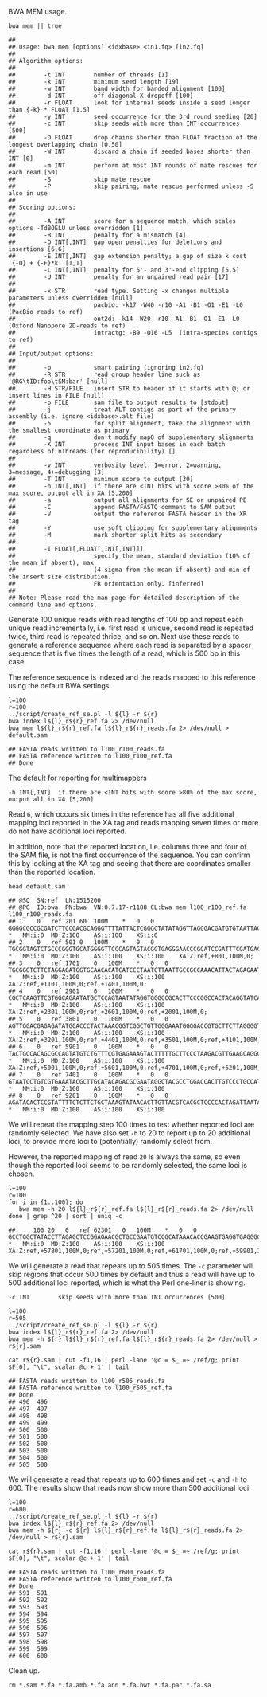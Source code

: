 BWA MEM usage.

    bwa mem || true

    ## 
    ## Usage: bwa mem [options] <idxbase> <in1.fq> [in2.fq]
    ## 
    ## Algorithm options:
    ## 
    ##        -t INT        number of threads [1]
    ##        -k INT        minimum seed length [19]
    ##        -w INT        band width for banded alignment [100]
    ##        -d INT        off-diagonal X-dropoff [100]
    ##        -r FLOAT      look for internal seeds inside a seed longer than {-k} * FLOAT [1.5]
    ##        -y INT        seed occurrence for the 3rd round seeding [20]
    ##        -c INT        skip seeds with more than INT occurrences [500]
    ##        -D FLOAT      drop chains shorter than FLOAT fraction of the longest overlapping chain [0.50]
    ##        -W INT        discard a chain if seeded bases shorter than INT [0]
    ##        -m INT        perform at most INT rounds of mate rescues for each read [50]
    ##        -S            skip mate rescue
    ##        -P            skip pairing; mate rescue performed unless -S also in use
    ## 
    ## Scoring options:
    ## 
    ##        -A INT        score for a sequence match, which scales options -TdBOELU unless overridden [1]
    ##        -B INT        penalty for a mismatch [4]
    ##        -O INT[,INT]  gap open penalties for deletions and insertions [6,6]
    ##        -E INT[,INT]  gap extension penalty; a gap of size k cost '{-O} + {-E}*k' [1,1]
    ##        -L INT[,INT]  penalty for 5'- and 3'-end clipping [5,5]
    ##        -U INT        penalty for an unpaired read pair [17]
    ## 
    ##        -x STR        read type. Setting -x changes multiple parameters unless overridden [null]
    ##                      pacbio: -k17 -W40 -r10 -A1 -B1 -O1 -E1 -L0  (PacBio reads to ref)
    ##                      ont2d: -k14 -W20 -r10 -A1 -B1 -O1 -E1 -L0  (Oxford Nanopore 2D-reads to ref)
    ##                      intractg: -B9 -O16 -L5  (intra-species contigs to ref)
    ## 
    ## Input/output options:
    ## 
    ##        -p            smart pairing (ignoring in2.fq)
    ##        -R STR        read group header line such as '@RG\tID:foo\tSM:bar' [null]
    ##        -H STR/FILE   insert STR to header if it starts with @; or insert lines in FILE [null]
    ##        -o FILE       sam file to output results to [stdout]
    ##        -j            treat ALT contigs as part of the primary assembly (i.e. ignore <idxbase>.alt file)
    ##        -5            for split alignment, take the alignment with the smallest coordinate as primary
    ##        -q            don't modify mapQ of supplementary alignments
    ##        -K INT        process INT input bases in each batch regardless of nThreads (for reproducibility) []
    ## 
    ##        -v INT        verbosity level: 1=error, 2=warning, 3=message, 4+=debugging [3]
    ##        -T INT        minimum score to output [30]
    ##        -h INT[,INT]  if there are <INT hits with score >80% of the max score, output all in XA [5,200]
    ##        -a            output all alignments for SE or unpaired PE
    ##        -C            append FASTA/FASTQ comment to SAM output
    ##        -V            output the reference FASTA header in the XR tag
    ##        -Y            use soft clipping for supplementary alignments
    ##        -M            mark shorter split hits as secondary
    ## 
    ##        -I FLOAT[,FLOAT[,INT[,INT]]]
    ##                      specify the mean, standard deviation (10% of the mean if absent), max
    ##                      (4 sigma from the mean if absent) and min of the insert size distribution.
    ##                      FR orientation only. [inferred]
    ## 
    ## Note: Please read the man page for detailed description of the command line and options.

Generate 100 unique reads with read lengths of 100 bp and repeat each
unique read incrementally, i.e. first read is unique, second read is
repeated twice, third read is repeated thrice, and so on. Next use these
reads to generate a reference sequence where each read is separated by a
spacer sequence that is five times the length of a read, which is 500 bp
in this case.

The reference sequence is indexed and the reads mapped to this reference
using the default BWA settings.

    l=100
    r=100
    ../script/create_ref_se.pl -l ${l} -r ${r}
    bwa index l${l}_r${r}_ref.fa 2> /dev/null
    bwa mem l${l}_r${r}_ref.fa l${l}_r${r}_reads.fa 2> /dev/null > default.sam

    ## FASTA reads written to l100_r100_reads.fa
    ## FASTA reference written to l100_r100_ref.fa
    ## Done

The default for reporting for multimappers

    -h INT[,INT]  if there are <INT hits with score >80% of the max score, output all in XA [5,200]

Read `6`, which occurs six times in the reference has all five
additional mapping loci reported in the XA tag and reads mapping seven
times or more do not have additional loci reported.

In addition, note that the reported location, i.e. columns three and
four of the SAM file, is not the first occurrence of the sequence. You
can confirm this by looking at the XA tag and seeing that there are
coordinates smaller than the reported location.

    head default.sam

    ## @SQ  SN:ref  LN:1515200
    ## @PG  ID:bwa  PN:bwa  VN:0.7.17-r1188 CL:bwa mem l100_r100_ref.fa l100_r100_reads.fa
    ## 1    0   ref 201 60  100M    *   0   0   GGGGCGCCGCGATCTTCCGACGCAGGGTTTTATTACTCGGGCTATATAGGTTAGCGACGATGTGTAATTACTAGATTACGACATATATAAGACCAGGCCG    *   NM:i:0  MD:Z:100    AS:i:100    XS:i:0
    ## 2    0   ref 501 0   100M    *   0   0   TGCGGTAGTCTGCCCGGGTGCATGGGGTTCCCAGTAGTACGGTGAGGGAACCCGCATCCGATTTCGATGACCTGGAACGTTATCCGAAGATACCATAAAT    *   NM:i:0  MD:Z:100    AS:i:100    XS:i:100    XA:Z:ref,+801,100M,0;
    ## 3    0   ref 1701    0   100M    *   0   0   TGCGGGTCTTCTAGGAGATGGTGCAACACATCATCCCTAATCTTAATTGCCGCCAAACATTACTAGAGAATCCCCCTTCGAACATTTCAGGCATTGTAAA    *   NM:i:0  MD:Z:100    AS:i:100    XS:i:100    XA:Z:ref,+1101,100M,0;ref,+1401,100M,0;
    ## 4    0   ref 2901    0   100M    *   0   0   CGCTCAAGTTCGTGGCAGAATATGCTCCAGTAATATAGGTGGGCCGCACTTCCCGGCCACTACAGGTATCACACGACGACGACGGCCCTATGAAAACGTT    *   NM:i:0  MD:Z:100    AS:i:100    XS:i:100    XA:Z:ref,+2301,100M,0;ref,+2601,100M,0;ref,+2001,100M,0;
    ## 5    0   ref 3801    0   100M    *   0   0   AGTTGGACGAGAGATATGGACCCTACTAAACGGTCGGCTGTTGGGAAATGGGGACCGTGCTTCTTAGGGGTTTGCAGGAAAGCTCTCGCTATTATCCGAT    *   NM:i:0  MD:Z:100    AS:i:100    XS:i:100    XA:Z:ref,+3201,100M,0;ref,+4401,100M,0;ref,+3501,100M,0;ref,+4101,100M,0;
    ## 6    0   ref 5901    0   100M    *   0   0   TACTGCCACAGCGCCAGTATGTCTGTTTCGTGAGAAAGTACTTTTTGCTTCCCTAAGACGTTGAAGCAGGCAGGTGAGTTGTAGCCACAGTCCATATGCT    *   NM:i:0  MD:Z:100    AS:i:100    XS:i:100    XA:Z:ref,+5001,100M,0;ref,+5601,100M,0;ref,+4701,100M,0;ref,+6201,100M,0;ref,+5301,100M,0;
    ## 7    0   ref 7401    0   100M    *   0   0   GTAATCCTGTCGTGAAATACGCTTGCATACAGACGCGAATAGGCTACGCCTGGACCACTTGTCCCTGCCATTCTCTATTGGATATGCCCACCGGAACTGG    *   NM:i:0  MD:Z:100    AS:i:100    XS:i:100
    ## 8    0   ref 9201    0   100M    *   0   0   AGATACACTCCGTATTTTCTCTTCTGCTAAAGTATAACACTTGTTACGTCACGCTCCCCACTAGATTAATAACCCCCGGGAACCTGTTGGAGATCTTCTG    *   NM:i:0  MD:Z:100    AS:i:100    XS:i:100

We will repeat the mapping step 100 times to test whether reported loci
are randomly selected. We have also set `-h` to 20 to report up to 20
additional loci, to provide more loci to (potentially) randomly select
from.

However, the reported mapping of read `20` is always the same, so even
though the reported loci seems to be randomly selected, the same loci is
chosen.

    l=100
    r=100
    for i in {1..100}; do
       bwa mem -h 20 l${l}_r${r}_ref.fa l${l}_r${r}_reads.fa 2> /dev/null
    done | grep ^20 | sort | uniq -c

    ##     100 20   0   ref 62301   0   100M    *   0   0   GCCTGGCTATACCTTAGAGCTCCGGAGAACGCTGCCGAATGTCCGCATAAACACCGAAGTGAGGTGAGGGGAAAAGGCGTGACTTGTCTCGGACCATGAC    *   NM:i:0  MD:Z:100    AS:i:100    XS:i:100    XA:Z:ref,+57801,100M,0;ref,+57201,100M,0;ref,+61701,100M,0;ref,+59901,100M,0;ref,+59601,100M,0;ref,+61401,100M,0;ref,+58101,100M,0;ref,+58401,100M,0;ref,+60201,100M,0;ref,+59301,100M,0;ref,+61101,100M,0;ref,+62001,100M,0;ref,+59001,100M,0;ref,+60501,100M,0;ref,+62601,100M,0;ref,+58701,100M,0;ref,+60801,100M,0;ref,+57501,100M,0;ref,+62901,100M,0;

We will generate a read that repeats up to 505 times. The `-c` parameter
will skip regions that occur 500 times by default and thus a read will
have up to 500 additional loci reported, which is what the Perl
one-liner is showing.

    -c INT        skip seeds with more than INT occurrences [500]

    l=100
    r=505
    ../script/create_ref_se.pl -l ${l} -r ${r}
    bwa index l${l}_r${r}_ref.fa 2> /dev/null
    bwa mem -h ${r} l${l}_r${r}_ref.fa l${l}_r${r}_reads.fa 2> /dev/null > r${r}.sam

    cat r${r}.sam | cut -f1,16 | perl -lane '@c = $_ =~ /ref/g; print $F[0], "\t", scalar @c + 1' | tail

    ## FASTA reads written to l100_r505_reads.fa
    ## FASTA reference written to l100_r505_ref.fa
    ## Done
    ## 496  496
    ## 497  497
    ## 498  498
    ## 499  499
    ## 500  500
    ## 501  500
    ## 502  500
    ## 503  500
    ## 504  500
    ## 505  500

We will generate a read that repeats up to 600 times and set `-c` and
`-h` to 600. The results show that reads now show more than 500
additional loci.

    l=100
    r=600
    ../script/create_ref_se.pl -l ${l} -r ${r}
    bwa index l${l}_r${r}_ref.fa 2> /dev/null
    bwa mem -h ${r} -c ${r} l${l}_r${r}_ref.fa l${l}_r${r}_reads.fa 2> /dev/null > r${r}.sam

    cat r${r}.sam | cut -f1,16 | perl -lane '@c = $_ =~ /ref/g; print $F[0], "\t", scalar @c + 1' | tail

    ## FASTA reads written to l100_r600_reads.fa
    ## FASTA reference written to l100_r600_ref.fa
    ## Done
    ## 591  591
    ## 592  592
    ## 593  593
    ## 594  594
    ## 595  595
    ## 596  596
    ## 597  597
    ## 598  598
    ## 599  599
    ## 600  600

Clean up.

    rm *.sam *.fa *.fa.amb *.fa.ann *.fa.bwt *.fa.pac *.fa.sa
